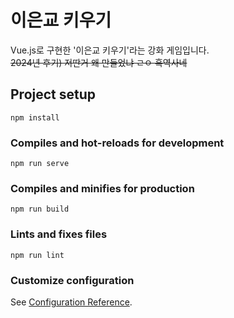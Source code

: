 # 이은교 키우기

Vue.js로 구현한 '이은교 키우기'라는 강화 게임입니다.  
~~2024년 후기) 저딴거 왜 만들었냐 ㄹㅇ 흑역사네~~

## Project setup

```
npm install
```

### Compiles and hot-reloads for development

```
npm run serve
```

### Compiles and minifies for production

```
npm run build
```

### Lints and fixes files

```
npm run lint
```

### Customize configuration

See [Configuration Reference](https://cli.vuejs.org/config/).
